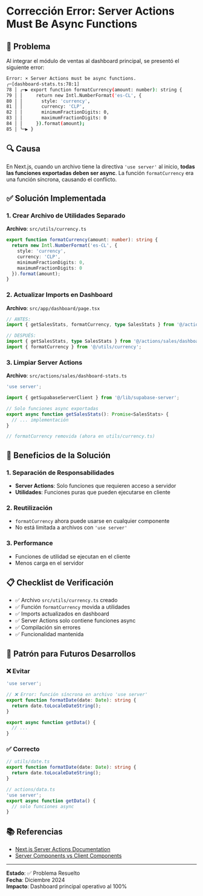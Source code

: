 # Corrección Error: Server Actions Must Be Async Functions

## 🚨 Problema

Al integrar el módulo de ventas al dashboard principal, se presentó el siguiente error:

```bash
Error: × Server Actions must be async functions.
╭─[dashboard-stats.ts:78:1]
78 │ ╭─▶ export function formatCurrency(amount: number): string {
79 │ │     return new Intl.NumberFormat('es-CL', { 
80 │ │       style: 'currency',
81 │ │       currency: 'CLP',
82 │ │       minimumFractionDigits: 0,
83 │ │       maximumFractionDigits: 0
84 │ │     }).format(amount);
85 │ ╰─▶ }
```

## 🔍 Causa

En Next.js, cuando un archivo tiene la directiva `'use server'` al inicio, **todas las funciones exportadas deben ser async**. La función `formatCurrency` era una función síncrona, causando el conflicto.

## ✅ Solución Implementada

### 1. Crear Archivo de Utilidades Separado

**Archivo**: `src/utils/currency.ts`

```typescript
export function formatCurrency(amount: number): string {
  return new Intl.NumberFormat('es-CL', {
    style: 'currency',
    currency: 'CLP',
    minimumFractionDigits: 0,
    maximumFractionDigits: 0
  }).format(amount);
}
```

### 2. Actualizar Imports en Dashboard

**Archivo**: `src/app/dashboard/page.tsx`

```typescript
// ANTES:
import { getSalesStats, formatCurrency, type SalesStats } from '@/actions/sales/dashboard-stats';

// DESPUÉS:
import { getSalesStats, type SalesStats } from '@/actions/sales/dashboard-stats';
import { formatCurrency } from '@/utils/currency';
```

### 3. Limpiar Server Actions

**Archivo**: `src/actions/sales/dashboard-stats.ts`

```typescript
'use server';

import { getSupabaseServerClient } from '@/lib/supabase-server';

// Solo funciones async exportadas
export async function getSalesStats(): Promise<SalesStats> {
  // ... implementación
}

// formatCurrency removida (ahora en utils/currency.ts)
```

## 🎯 Beneficios de la Solución

### 1. Separación de Responsabilidades
- **Server Actions**: Solo funciones que requieren acceso a servidor
- **Utilidades**: Funciones puras que pueden ejecutarse en cliente

### 2. Reutilización
- `formatCurrency` ahora puede usarse en cualquier componente
- No está limitada a archivos con `'use server'`

### 3. Performance
- Funciones de utilidad se ejecutan en el cliente
- Menos carga en el servidor

## 📋 Checklist de Verificación

- ✅ Archivo `src/utils/currency.ts` creado
- ✅ Función `formatCurrency` movida a utilidades
- ✅ Imports actualizados en dashboard
- ✅ Server Actions solo contiene funciones async
- ✅ Compilación sin errores
- ✅ Funcionalidad mantenida

## 🔄 Patrón para Futuros Desarrollos

### ❌ Evitar
```typescript
'use server';

// ❌ Error: función síncrona en archivo 'use server'
export function formatDate(date: Date): string {
  return date.toLocaleDateString();
}

export async function getData() {
  // ...
}
```

### ✅ Correcto
```typescript
// utils/date.ts
export function formatDate(date: Date): string {
  return date.toLocaleDateString();
}

// actions/data.ts
'use server';
export async function getData() {
  // solo funciones async
}
```

## 📚 Referencias

- [Next.js Server Actions Documentation](https://nextjs.org/docs/app/building-your-application/data-fetching/server-actions)
- [Server Components vs Client Components](https://nextjs.org/docs/app/building-your-application/rendering/composition-patterns)

---

**Estado**: ✅ Problema Resuelto  
**Fecha**: Diciembre 2024  
**Impacto**: Dashboard principal operativo al 100% 